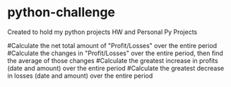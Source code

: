# python-challenge
Created to hold my python projects
HW and Personal Py Projects


#Calculate the net total amount of "Profit/Losses" over the entire period
#Calculate the changes in "Profit/Losses" over the entire period, then find the average of those changes
#Calculate the greatest increase in profits (date and amount) over the entire period
#Calculate the greatest decrease in losses (date and amount) over the entire period